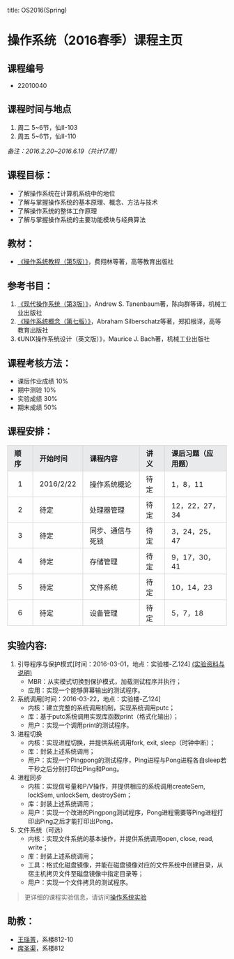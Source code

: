 title: OS2016(Spring)

# 操作系统（2016春季）课程主页

## 课程编号
- 22010040

## 课程时间与地点
1. 周二 5~6节，仙II-103
2. 周五 5~6节，仙II-110

_备注：2016.2.20~2016.6.19（共计17周）_

## 课程目标：
- 了解操作系统在计算机系统中的地位
- 了解与掌握操作系统的基本原理、概念、方法与技术
- 了解操作系统的整体工作原理
- 了解与掌握操作系统的主要功能模块与经典算法

## 教材：
- [《操作系统教程（第5版）》](http://www.amazon.cn/普通高等教育本科国家级规划教材-操作系统教程-费翔林/dp/B00IR4FS4O/)，费翔林等著，高等教育出版社

## 参考书目：
1. [《现代操作系统（第3版）》](http://www.amazon.cn/现代操作系统-塔嫩鲍姆/dp/B002GKAMFA/)，Andrew S. Tanenbaum著，陈向群等译，机械工业出版社
2. [《操作系统概念（第七版）》](http://www.amazon.cn/操作系统概念-西尔伯查茨/dp/B004OQE8BI/)，Abraham Silberschatz等著，郑扣根译，高等教育出版社
3. 《UNIX操作系统设计（英文版）》，Maurice J. Bach著，机械工业出版社

## 课程考核方法：
- 课后作业成绩 10%
- 期中测验 10%
- 实验成绩 30%
- 期末成绩 50%

## 课程安排：
<style>
table th,td{
	padding:5px 15px 5px 15px;
	border:solid 1px #d3d3d3;
}
tr.s1 td{
	background-color:#fefefe;
}
tr.s2 td,th{
	background-color:#e8eaeb;
}
</style>
<table>
<thead>
<tr class="s2">
<th style="text-align: left">顺序</th>
<th style="text-align: left">开始时间</th>
<th style="text-align: left">课程内容</th>
<th style="text-align: left">讲义</th>
<th style="text-align: left">课后习题（应用题）</th>
</tr>
</thead>

<tbody>
<tr class="s1">
<td style="text-align: center">1</td>
<td style="text-align: left">2016/2/22</td>
<td style="text-align: left">操作系统概论</td>
<td style="text-align: left">待定</td>
<td style="text-align: left">1，8，11</td>
</tr>
<tr class="s1">
<td style="text-align: center">2</td>
<td style="text-align: left">待定</td>
<td style="text-align: left">处理器管理</td>
<td style="text-align: left">待定</td>
<td style="text-align: left">12，22，27，34</td>
</tr>
<tr class="s1">
<td style="text-align: center">3</td>
<td style="text-align: left">待定</td>
<td style="text-align: left">同步、通信与死锁</td>
<td style="text-align: left">待定</td>
<td style="text-align: left">3，24，25，47</td>
</tr>
<tr class="s1">
<td style="text-align: center">4</td>
<td style="text-align: left">待定</td>
<td style="text-align: left">存储管理</td>
<td style="text-align: left">待定</td>
<td style="text-align: left">9，17，30，41</td>
</tr>
<tr class="s1">
<td style="text-align: center">5</td>
<td style="text-align: left">待定</td>
<td style="text-align: left">文件系统</td>
<td style="text-align: left">待定</td>
<td style="text-align: left">10，14，23</td>
</tr>
<tr class="s1">
<td style="text-align: center">6</td>
<td style="text-align: left">待定</td>
<td style="text-align: left">设备管理</td>
<td style="text-align: left">待定</td>
<td style="text-align: left">5，7，18</td>
</tr>
</tbody>
</table>


## 实验内容:
<ol>
<li>引导程序与保护模式[时间：2016-03-01，地点：实验楼-乙124] <a href="/people/yaojingwang/static/OS/lab1.html"> (实验资料与说明) </a>

<ul>
<li>MBR：从实模式切换到保护模式，加载测试程序并执行；</li>
<li>应用：实现一个能够屏幕输出的测试程序。</li>
</ul></li>
<li>系统调用[时间：2016-03-22，地点：实验楼-乙124]

<ul>
<li>内核：建立完整的系统调用机制，实现系统调用putc；</li>
<li>库：基于putc系统调用实现库函数print（格式化输出）；</li>
<li>用户：实现一个调用print的测试程序。</li>
</ul></li>
<li>进程切换

<ul>
<li>内核：实现进程切换，并提供系统调用fork, exit, sleep（时钟中断）；</li>
<li>库：封装上述系统调用；</li>
<li>用户：实现一个Pingpong的测试程序，Ping进程与Pong进程各自sleep若干秒之后分别打印出Ping和Pong。</li>
</ul></li>
<li>进程同步

<ul>
<li>内核：实现信号量和P/V操作，并提供相应的系统调用createSem, lockSem, unlockSem, destroySem；</li>
<li>库：封装上述系统调用；</li>
<li>用户：实现一个改进的Pingpong测试程序，Pong进程需要等Ping进程打印出Ping之后才能打印出Pong。</li>
</ul></li>
<li>文件系统（可选）

<ul>
<li>内核：实现文件系统的基本操作，并提供系统调用open, close, read, write；</li>
<li>库：封装上述系统调用；</li>
<li>工具：格式化磁盘镜像，并能在磁盘镜像对应的文件系统中创建目录，从宿主机拷贝文件至磁盘镜像中指定目录等；</li>
<li>用户：实现一个文件拷贝的测试程序。</li>
</ul></li>
</ol>

> 更详细的课程实验信息，请访问[操作系统实验](/people/yaojingwang/static/OS/main.html)

## 助教：
- [王瑶菁](/people/yaojingwang)，系楼812-10
- [席圣渠](/people/shengquxi)，系楼812
